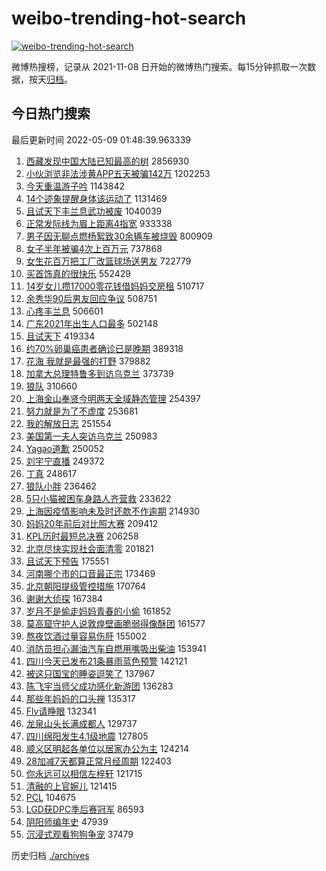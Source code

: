 # weibo-trending-hot-search

[![weibo-trending-hot-search](https://github.com/ameizi/weibo-trending-hot-search/actions/workflows/ci.yml/badge.svg)](https://github.com/ameizi/weibo-trending-hot-search/actions/workflows/ci.yml)

微博热搜榜，记录从 2021-11-08 日开始的微博热门搜索。每15分钟抓取一次数据，按天[归档](./archives)。

## 今日热门搜索

<!-- BEGIN --> 
最后更新时间 2022-05-09 01:48:39.963339 
1. [西藏发现中国大陆已知最高的树](https://s.weibo.com/weibo?q=%23%E8%A5%BF%E8%97%8F%E5%8F%91%E7%8E%B0%E4%B8%AD%E5%9B%BD%E5%A4%A7%E9%99%86%E5%B7%B2%E7%9F%A5%E6%9C%80%E9%AB%98%E7%9A%84%E6%A0%91%23&Refer=top) 2856930
1. [小伙浏览非法涉黄APP五天被骗142万](https://s.weibo.com/weibo?q=%23%E5%B0%8F%E4%BC%99%E6%B5%8F%E8%A7%88%E9%9D%9E%E6%B3%95%E6%B6%89%E9%BB%84APP%E4%BA%94%E5%A4%A9%E8%A2%AB%E9%AA%97142%E4%B8%87%23&Refer=top) 1202253
1. [今天重温游子吟](https://s.weibo.com/weibo?q=%23%E4%BB%8A%E5%A4%A9%E9%87%8D%E6%B8%A9%E6%B8%B8%E5%AD%90%E5%90%9F%23&Refer=top) 1143842
1. [14个迹象提醒身体该运动了](https://s.weibo.com/weibo?q=%2314%E4%B8%AA%E8%BF%B9%E8%B1%A1%E6%8F%90%E9%86%92%E8%BA%AB%E4%BD%93%E8%AF%A5%E8%BF%90%E5%8A%A8%E4%BA%86%23&Refer=top) 1131469
1. [且试天下丰兰息武功被废](https://s.weibo.com/weibo?q=%23%E4%B8%94%E8%AF%95%E5%A4%A9%E4%B8%8B%E4%B8%B0%E5%85%B0%E6%81%AF%E6%AD%A6%E5%8A%9F%E8%A2%AB%E5%BA%9F%23&Refer=top) 1040039
1. [正常发际线为眉上距离4指宽](https://s.weibo.com/weibo?q=%23%E6%AD%A3%E5%B8%B8%E5%8F%91%E9%99%85%E7%BA%BF%E4%B8%BA%E7%9C%89%E4%B8%8A%E8%B7%9D%E7%A6%BB4%E6%8C%87%E5%AE%BD%23&Refer=top) 933338
1. [男子因无聊点燃杨絮致30余辆车被烧毁](https://s.weibo.com/weibo?q=%23%E7%94%B7%E5%AD%90%E5%9B%A0%E6%97%A0%E8%81%8A%E7%82%B9%E7%87%83%E6%9D%A8%E7%B5%AE%E8%87%B430%E4%BD%99%E8%BE%86%E8%BD%A6%E8%A2%AB%E7%83%A7%E6%AF%81%23&Refer=top) 800909
1. [女子半年被骗4次上百万元](https://s.weibo.com/weibo?q=%23%E5%A5%B3%E5%AD%90%E5%8D%8A%E5%B9%B4%E8%A2%AB%E9%AA%974%E6%AC%A1%E4%B8%8A%E7%99%BE%E4%B8%87%E5%85%83%23&Refer=top) 737868
1. [女生花百万把工厂改篮球场送男友](https://s.weibo.com/weibo?q=%23%E5%A5%B3%E7%94%9F%E8%8A%B1%E7%99%BE%E4%B8%87%E6%8A%8A%E5%B7%A5%E5%8E%82%E6%94%B9%E7%AF%AE%E7%90%83%E5%9C%BA%E9%80%81%E7%94%B7%E5%8F%8B%23&Refer=top) 722779
1. [买首饰真的很快乐](https://s.weibo.com/weibo?q=%23%E4%B9%B0%E9%A6%96%E9%A5%B0%E7%9C%9F%E7%9A%84%E5%BE%88%E5%BF%AB%E4%B9%90%23&Refer=top) 552429
1. [14岁女儿攒17000零花钱借妈妈交房租](https://s.weibo.com/weibo?q=%2314%E5%B2%81%E5%A5%B3%E5%84%BF%E6%94%9217000%E9%9B%B6%E8%8A%B1%E9%92%B1%E5%80%9F%E5%A6%88%E5%A6%88%E4%BA%A4%E6%88%BF%E7%A7%9F%23&Refer=top) 510717
1. [余秀华90后男友回应争议](https://s.weibo.com/weibo?q=%23%E4%BD%99%E7%A7%80%E5%8D%8E90%E5%90%8E%E7%94%B7%E5%8F%8B%E5%9B%9E%E5%BA%94%E4%BA%89%E8%AE%AE%23&Refer=top) 508751
1. [心疼丰兰息](https://s.weibo.com/weibo?q=%23%E5%BF%83%E7%96%BC%E4%B8%B0%E5%85%B0%E6%81%AF%23&Refer=top) 506601
1. [广东2021年出生人口最多](https://s.weibo.com/weibo?q=%23%E5%B9%BF%E4%B8%9C2021%E5%B9%B4%E5%87%BA%E7%94%9F%E4%BA%BA%E5%8F%A3%E6%9C%80%E5%A4%9A%23&Refer=top) 502148
1. [且试天下](https://s.weibo.com/weibo?q=%23%E4%B8%94%E8%AF%95%E5%A4%A9%E4%B8%8B%23&Refer=top) 419334
1. [约70%卵巢癌患者确诊已是晚期](https://s.weibo.com/weibo?q=%23%E7%BA%A670%25%E5%8D%B5%E5%B7%A2%E7%99%8C%E6%82%A3%E8%80%85%E7%A1%AE%E8%AF%8A%E5%B7%B2%E6%98%AF%E6%99%9A%E6%9C%9F%23&Refer=top) 389318
1. [花海 我就是最强的打野](https://s.weibo.com/weibo?q=%E8%8A%B1%E6%B5%B7%20%E6%88%91%E5%B0%B1%E6%98%AF%E6%9C%80%E5%BC%BA%E7%9A%84%E6%89%93%E9%87%8E&Refer=top) 379882
1. [加拿大总理特鲁多到访乌克兰](https://s.weibo.com/weibo?q=%23%E5%8A%A0%E6%8B%BF%E5%A4%A7%E6%80%BB%E7%90%86%E7%89%B9%E9%B2%81%E5%A4%9A%E5%88%B0%E8%AE%BF%E4%B9%8C%E5%85%8B%E5%85%B0%23&Refer=top) 373739
1. [狼队](https://s.weibo.com/weibo?q=%E7%8B%BC%E9%98%9F&Refer=top) 310660
1. [上海金山奉贤今明两天全域静态管理](https://s.weibo.com/weibo?q=%23%E4%B8%8A%E6%B5%B7%E9%87%91%E5%B1%B1%E5%A5%89%E8%B4%A4%E4%BB%8A%E6%98%8E%E4%B8%A4%E5%A4%A9%E5%85%A8%E5%9F%9F%E9%9D%99%E6%80%81%E7%AE%A1%E7%90%86%23&Refer=top) 254397
1. [努力就是为了不虚度](https://s.weibo.com/weibo?q=%23%E5%8A%AA%E5%8A%9B%E5%B0%B1%E6%98%AF%E4%B8%BA%E4%BA%86%E4%B8%8D%E8%99%9A%E5%BA%A6%23&Refer=top) 253681
1. [我的解放日志](https://s.weibo.com/weibo?q=%23%E6%88%91%E7%9A%84%E8%A7%A3%E6%94%BE%E6%97%A5%E5%BF%97%23&Refer=top) 251554
1. [美国第一夫人突访乌克兰](https://s.weibo.com/weibo?q=%23%E7%BE%8E%E5%9B%BD%E7%AC%AC%E4%B8%80%E5%A4%AB%E4%BA%BA%E7%AA%81%E8%AE%BF%E4%B9%8C%E5%85%8B%E5%85%B0%23&Refer=top) 250983
1. [Yagao道歉](https://s.weibo.com/weibo?q=%23Yagao%E9%81%93%E6%AD%89%23&Refer=top) 250052
1. [刘宇宁直播](https://s.weibo.com/weibo?q=%23%E5%88%98%E5%AE%87%E5%AE%81%E7%9B%B4%E6%92%AD%23&Refer=top) 249372
1. [丁真](https://s.weibo.com/weibo?q=%E4%B8%81%E7%9C%9F&Refer=top) 248617
1. [狼队小胖](https://s.weibo.com/weibo?q=%E7%8B%BC%E9%98%9F%E5%B0%8F%E8%83%96&Refer=top) 236462
1. [5只小猫被困车身路人齐营救](https://s.weibo.com/weibo?q=%235%E5%8F%AA%E5%B0%8F%E7%8C%AB%E8%A2%AB%E5%9B%B0%E8%BD%A6%E8%BA%AB%E8%B7%AF%E4%BA%BA%E9%BD%90%E8%90%A5%E6%95%91%23&Refer=top) 233622
1. [上海因疫情影响未及时还款不作逾期](https://s.weibo.com/weibo?q=%23%E4%B8%8A%E6%B5%B7%E5%9B%A0%E7%96%AB%E6%83%85%E5%BD%B1%E5%93%8D%E6%9C%AA%E5%8F%8A%E6%97%B6%E8%BF%98%E6%AC%BE%E4%B8%8D%E4%BD%9C%E9%80%BE%E6%9C%9F%23&Refer=top) 214930
1. [妈妈20年前后对比照大赛](https://s.weibo.com/weibo?q=%23%E5%A6%88%E5%A6%8820%E5%B9%B4%E5%89%8D%E5%90%8E%E5%AF%B9%E6%AF%94%E7%85%A7%E5%A4%A7%E8%B5%9B%23&Refer=top) 209412
1. [KPL历时最短总决赛](https://s.weibo.com/weibo?q=%23KPL%E5%8E%86%E6%97%B6%E6%9C%80%E7%9F%AD%E6%80%BB%E5%86%B3%E8%B5%9B%23&Refer=top) 206258
1. [北京尽快实现社会面清零](https://s.weibo.com/weibo?q=%23%E5%8C%97%E4%BA%AC%E5%B0%BD%E5%BF%AB%E5%AE%9E%E7%8E%B0%E7%A4%BE%E4%BC%9A%E9%9D%A2%E6%B8%85%E9%9B%B6%23&Refer=top) 201821
1. [且试天下预告](https://s.weibo.com/weibo?q=%23%E4%B8%94%E8%AF%95%E5%A4%A9%E4%B8%8B%E9%A2%84%E5%91%8A%23&Refer=top) 175551
1. [河南哪个市的口音最正宗](https://s.weibo.com/weibo?q=%23%E6%B2%B3%E5%8D%97%E5%93%AA%E4%B8%AA%E5%B8%82%E7%9A%84%E5%8F%A3%E9%9F%B3%E6%9C%80%E6%AD%A3%E5%AE%97%23&Refer=top) 173469
1. [北京朝阳提级管控措施](https://s.weibo.com/weibo?q=%23%E5%8C%97%E4%BA%AC%E6%9C%9D%E9%98%B3%E6%8F%90%E7%BA%A7%E7%AE%A1%E6%8E%A7%E6%8E%AA%E6%96%BD%23&Refer=top) 170764
1. [谢谢大侦探](https://s.weibo.com/weibo?q=%23%E8%B0%A2%E8%B0%A2%E5%A4%A7%E4%BE%A6%E6%8E%A2%23&Refer=top) 167384
1. [岁月不是偷走妈妈青春的小偷](https://s.weibo.com/weibo?q=%23%E5%B2%81%E6%9C%88%E4%B8%8D%E6%98%AF%E5%81%B7%E8%B5%B0%E5%A6%88%E5%A6%88%E9%9D%92%E6%98%A5%E7%9A%84%E5%B0%8F%E5%81%B7%23&Refer=top) 161852
1. [莫高窟守护人说敦煌壁画脆弱得像酥团](https://s.weibo.com/weibo?q=%23%E8%8E%AB%E9%AB%98%E7%AA%9F%E5%AE%88%E6%8A%A4%E4%BA%BA%E8%AF%B4%E6%95%A6%E7%85%8C%E5%A3%81%E7%94%BB%E8%84%86%E5%BC%B1%E5%BE%97%E5%83%8F%E9%85%A5%E5%9B%A2%23&Refer=top) 161577
1. [熬夜饮酒过量容易伤肝](https://s.weibo.com/weibo?q=%23%E7%86%AC%E5%A4%9C%E9%A5%AE%E9%85%92%E8%BF%87%E9%87%8F%E5%AE%B9%E6%98%93%E4%BC%A4%E8%82%9D%23&Refer=top) 155002
1. [消防员担心漏油汽车自燃用嘴吸出柴油](https://s.weibo.com/weibo?q=%23%E6%B6%88%E9%98%B2%E5%91%98%E6%8B%85%E5%BF%83%E6%BC%8F%E6%B2%B9%E6%B1%BD%E8%BD%A6%E8%87%AA%E7%87%83%E7%94%A8%E5%98%B4%E5%90%B8%E5%87%BA%E6%9F%B4%E6%B2%B9%23&Refer=top) 153941
1. [四川今天已发布21条暴雨蓝色预警](https://s.weibo.com/weibo?q=%23%E5%9B%9B%E5%B7%9D%E4%BB%8A%E5%A4%A9%E5%B7%B2%E5%8F%91%E5%B8%8321%E6%9D%A1%E6%9A%B4%E9%9B%A8%E8%93%9D%E8%89%B2%E9%A2%84%E8%AD%A6%23&Refer=top) 142121
1. [被这只国宝的睡姿逗笑了](https://s.weibo.com/weibo?q=%23%E8%A2%AB%E8%BF%99%E5%8F%AA%E5%9B%BD%E5%AE%9D%E7%9A%84%E7%9D%A1%E5%A7%BF%E9%80%97%E7%AC%91%E4%BA%86%23&Refer=top) 137967
1. [陈飞宇当师父成功感化新游团](https://s.weibo.com/weibo?q=%23%E9%99%88%E9%A3%9E%E5%AE%87%E5%BD%93%E5%B8%88%E7%88%B6%E6%88%90%E5%8A%9F%E6%84%9F%E5%8C%96%E6%96%B0%E6%B8%B8%E5%9B%A2%23&Refer=top) 136283
1. [那些年妈妈的口头禅](https://s.weibo.com/weibo?q=%23%E9%82%A3%E4%BA%9B%E5%B9%B4%E5%A6%88%E5%A6%88%E7%9A%84%E5%8F%A3%E5%A4%B4%E7%A6%85%23&Refer=top) 135317
1. [Fly请睁眼](https://s.weibo.com/weibo?q=%23Fly%E8%AF%B7%E7%9D%81%E7%9C%BC%23&Refer=top) 132341
1. [龙泉山头长满成都人](https://s.weibo.com/weibo?q=%23%E9%BE%99%E6%B3%89%E5%B1%B1%E5%A4%B4%E9%95%BF%E6%BB%A1%E6%88%90%E9%83%BD%E4%BA%BA%23&Refer=top) 129737
1. [四川绵阳发生4.1级地震](https://s.weibo.com/weibo?q=%23%E5%9B%9B%E5%B7%9D%E7%BB%B5%E9%98%B3%E5%8F%91%E7%94%9F4.1%E7%BA%A7%E5%9C%B0%E9%9C%87%23&Refer=top) 127805
1. [顺义区明起各单位以居家办公为主](https://s.weibo.com/weibo?q=%23%E9%A1%BA%E4%B9%89%E5%8C%BA%E6%98%8E%E8%B5%B7%E5%90%84%E5%8D%95%E4%BD%8D%E4%BB%A5%E5%B1%85%E5%AE%B6%E5%8A%9E%E5%85%AC%E4%B8%BA%E4%B8%BB%23&Refer=top) 124214
1. [28加减7天都算正常月经周期](https://s.weibo.com/weibo?q=%2328%E5%8A%A0%E5%87%8F7%E5%A4%A9%E9%83%BD%E7%AE%97%E6%AD%A3%E5%B8%B8%E6%9C%88%E7%BB%8F%E5%91%A8%E6%9C%9F%23&Refer=top) 122403
1. [你永远可以相信左梓轩](https://s.weibo.com/weibo?q=%23%E4%BD%A0%E6%B0%B8%E8%BF%9C%E5%8F%AF%E4%BB%A5%E7%9B%B8%E4%BF%A1%E5%B7%A6%E6%A2%93%E8%BD%A9%23&Refer=top) 121715
1. [清融的上官婉儿](https://s.weibo.com/weibo?q=%23%E6%B8%85%E8%9E%8D%E7%9A%84%E4%B8%8A%E5%AE%98%E5%A9%89%E5%84%BF%23&Refer=top) 121415
1. [PCL](https://s.weibo.com/weibo?q=PCL&Refer=top) 104675
1. [LGD获DPC季后赛冠军](https://s.weibo.com/weibo?q=LGD%E8%8E%B7DPC%E5%AD%A3%E5%90%8E%E8%B5%9B%E5%86%A0%E5%86%9B&Refer=top) 86593
1. [阴阳师编年史](https://s.weibo.com/weibo?q=%23%E9%98%B4%E9%98%B3%E5%B8%88%E7%BC%96%E5%B9%B4%E5%8F%B2%23&Refer=top) 47939
1. [沉浸式观看狗狗争宠](https://s.weibo.com/weibo?q=%23%E6%B2%89%E6%B5%B8%E5%BC%8F%E8%A7%82%E7%9C%8B%E7%8B%97%E7%8B%97%E4%BA%89%E5%AE%A0%23&Refer=top) 37479
<!-- END -->

历史归档 [./archives](./archives)

